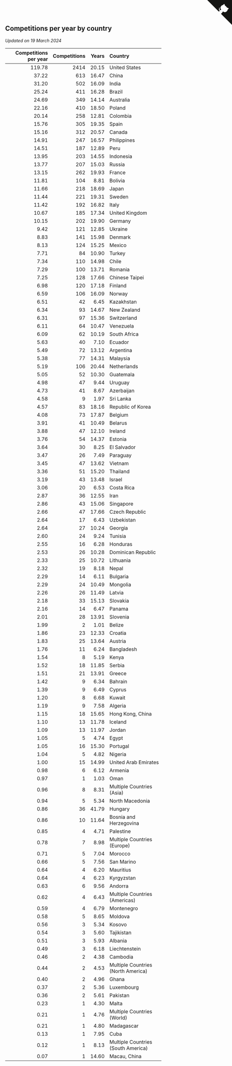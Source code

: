 ## Competitions per year by country

*Updated on 19 March 2024*

| Competitions per year | Competitions | Years | Country |
| ---: | ---: | ---: | :--- |
| 119.78 | 2414 | 20.15 | United States |
| 37.22 | 613 | 16.47 | China |
| 31.20 | 502 | 16.09 | India |
| 25.24 | 411 | 16.28 | Brazil |
| 24.69 | 349 | 14.14 | Australia |
| 22.16 | 410 | 18.50 | Poland |
| 20.14 | 258 | 12.81 | Colombia |
| 15.76 | 305 | 19.35 | Spain |
| 15.16 | 312 | 20.57 | Canada |
| 14.91 | 247 | 16.57 | Philippines |
| 14.51 | 187 | 12.89 | Peru |
| 13.95 | 203 | 14.55 | Indonesia |
| 13.77 | 207 | 15.03 | Russia |
| 13.15 | 262 | 19.93 | France |
| 11.81 | 104 | 8.81 | Bolivia |
| 11.66 | 218 | 18.69 | Japan |
| 11.44 | 221 | 19.31 | Sweden |
| 11.42 | 192 | 16.82 | Italy |
| 10.67 | 185 | 17.34 | United Kingdom |
| 10.15 | 202 | 19.90 | Germany |
| 9.42 | 121 | 12.85 | Ukraine |
| 8.83 | 141 | 15.98 | Denmark |
| 8.13 | 124 | 15.25 | Mexico |
| 7.71 | 84 | 10.90 | Turkey |
| 7.34 | 110 | 14.98 | Chile |
| 7.29 | 100 | 13.71 | Romania |
| 7.25 | 128 | 17.66 | Chinese Taipei |
| 6.98 | 120 | 17.18 | Finland |
| 6.59 | 106 | 16.09 | Norway |
| 6.51 | 42 | 6.45 | Kazakhstan |
| 6.34 | 93 | 14.67 | New Zealand |
| 6.31 | 97 | 15.36 | Switzerland |
| 6.11 | 64 | 10.47 | Venezuela |
| 6.09 | 62 | 10.19 | South Africa |
| 5.63 | 40 | 7.10 | Ecuador |
| 5.49 | 72 | 13.12 | Argentina |
| 5.38 | 77 | 14.31 | Malaysia |
| 5.19 | 106 | 20.44 | Netherlands |
| 5.05 | 52 | 10.30 | Guatemala |
| 4.98 | 47 | 9.44 | Uruguay |
| 4.73 | 41 | 8.67 | Azerbaijan |
| 4.58 | 9 | 1.97 | Sri Lanka |
| 4.57 | 83 | 18.16 | Republic of Korea |
| 4.08 | 73 | 17.87 | Belgium |
| 3.91 | 41 | 10.49 | Belarus |
| 3.88 | 47 | 12.10 | Ireland |
| 3.76 | 54 | 14.37 | Estonia |
| 3.64 | 30 | 8.25 | El Salvador |
| 3.47 | 26 | 7.49 | Paraguay |
| 3.45 | 47 | 13.62 | Vietnam |
| 3.36 | 51 | 15.20 | Thailand |
| 3.19 | 43 | 13.48 | Israel |
| 3.06 | 20 | 6.53 | Costa Rica |
| 2.87 | 36 | 12.55 | Iran |
| 2.86 | 43 | 15.06 | Singapore |
| 2.66 | 47 | 17.66 | Czech Republic |
| 2.64 | 17 | 6.43 | Uzbekistan |
| 2.64 | 27 | 10.24 | Georgia |
| 2.60 | 24 | 9.24 | Tunisia |
| 2.55 | 16 | 6.28 | Honduras |
| 2.53 | 26 | 10.28 | Dominican Republic |
| 2.33 | 25 | 10.72 | Lithuania |
| 2.32 | 19 | 8.18 | Nepal |
| 2.29 | 14 | 6.11 | Bulgaria |
| 2.29 | 24 | 10.49 | Mongolia |
| 2.26 | 26 | 11.49 | Latvia |
| 2.18 | 33 | 15.13 | Slovakia |
| 2.16 | 14 | 6.47 | Panama |
| 2.01 | 28 | 13.91 | Slovenia |
| 1.99 | 2 | 1.01 | Belize |
| 1.86 | 23 | 12.33 | Croatia |
| 1.83 | 25 | 13.64 | Austria |
| 1.76 | 11 | 6.24 | Bangladesh |
| 1.54 | 8 | 5.19 | Kenya |
| 1.52 | 18 | 11.85 | Serbia |
| 1.51 | 21 | 13.91 | Greece |
| 1.42 | 9 | 6.34 | Bahrain |
| 1.39 | 9 | 6.49 | Cyprus |
| 1.20 | 8 | 6.68 | Kuwait |
| 1.19 | 9 | 7.58 | Algeria |
| 1.15 | 18 | 15.65 | Hong Kong, China |
| 1.10 | 13 | 11.78 | Iceland |
| 1.09 | 13 | 11.97 | Jordan |
| 1.05 | 5 | 4.74 | Egypt |
| 1.05 | 16 | 15.30 | Portugal |
| 1.04 | 5 | 4.82 | Nigeria |
| 1.00 | 15 | 14.99 | United Arab Emirates |
| 0.98 | 6 | 6.12 | Armenia |
| 0.97 | 1 | 1.03 | Oman |
| 0.96 | 8 | 8.31 | Multiple Countries (Asia) |
| 0.94 | 5 | 5.34 | North Macedonia |
| 0.86 | 36 | 41.79 | Hungary |
| 0.86 | 10 | 11.64 | Bosnia and Herzegovina |
| 0.85 | 4 | 4.71 | Palestine |
| 0.78 | 7 | 8.98 | Multiple Countries (Europe) |
| 0.71 | 5 | 7.04 | Morocco |
| 0.66 | 5 | 7.56 | San Marino |
| 0.64 | 4 | 6.20 | Mauritius |
| 0.64 | 4 | 6.23 | Kyrgyzstan |
| 0.63 | 6 | 9.56 | Andorra |
| 0.62 | 4 | 6.43 | Multiple Countries (Americas) |
| 0.59 | 4 | 6.79 | Montenegro |
| 0.58 | 5 | 8.65 | Moldova |
| 0.56 | 3 | 5.34 | Kosovo |
| 0.54 | 3 | 5.60 | Tajikistan |
| 0.51 | 3 | 5.93 | Albania |
| 0.49 | 3 | 6.18 | Liechtenstein |
| 0.46 | 2 | 4.38 | Cambodia |
| 0.44 | 2 | 4.53 | Multiple Countries (North America) |
| 0.40 | 2 | 4.96 | Ghana |
| 0.37 | 2 | 5.36 | Luxembourg |
| 0.36 | 2 | 5.61 | Pakistan |
| 0.23 | 1 | 4.30 | Malta |
| 0.21 | 1 | 4.76 | Multiple Countries (World) |
| 0.21 | 1 | 4.80 | Madagascar |
| 0.13 | 1 | 7.95 | Cuba |
| 0.12 | 1 | 8.13 | Multiple Countries (South America) |
| 0.07 | 1 | 14.60 | Macau, China |


<a href="https://github.com/jonatanklosko/wca_statistics" class="github-corner" aria-label="View source on Github"><svg width="80" height="80" viewBox="0 0 250 250" style="fill:#151513; color:#fff; position: absolute; top: 0; border: 0; right: 0;" aria-hidden="true"><path d="M0,0 L115,115 L130,115 L142,142 L250,250 L250,0 Z"></path><path d="M128.3,109.0 C113.8,99.7 119.0,89.6 119.0,89.6 C122.0,82.7 120.5,78.6 120.5,78.6 C119.2,72.0 123.4,76.3 123.4,76.3 C127.3,80.9 125.5,87.3 125.5,87.3 C122.9,97.6 130.6,101.9 134.4,103.2" fill="currentColor" style="transform-origin: 130px 106px;" class="octo-arm"></path><path d="M115.0,115.0 C114.9,115.1 118.7,116.5 119.8,115.4 L133.7,101.6 C136.9,99.2 139.9,98.4 142.2,98.6 C133.8,88.0 127.5,74.4 143.8,58.0 C148.5,53.4 154.0,51.2 159.7,51.0 C160.3,49.4 163.2,43.6 171.4,40.1 C171.4,40.1 176.1,42.5 178.8,56.2 C183.1,58.6 187.2,61.8 190.9,65.4 C194.5,69.0 197.7,73.2 200.1,77.6 C213.8,80.2 216.3,84.9 216.3,84.9 C212.7,93.1 206.9,96.0 205.4,96.6 C205.1,102.4 203.0,107.8 198.3,112.5 C181.9,128.9 168.3,122.5 157.7,114.1 C157.9,116.9 156.7,120.9 152.7,124.9 L141.0,136.5 C139.8,137.7 141.6,141.9 141.8,141.8 Z" fill="currentColor" class="octo-body"></path></svg></a><style>.github-corner:hover .octo-arm{animation:octocat-wave 560ms ease-in-out}@keyframes octocat-wave{0%,100%{transform:rotate(0)}20%,60%{transform:rotate(-25deg)}40%,80%{transform:rotate(10deg)}}@media (max-width:500px){.github-corner:hover .octo-arm{animation:none}.github-corner .octo-arm{animation:octocat-wave 560ms ease-in-out}}</style>
